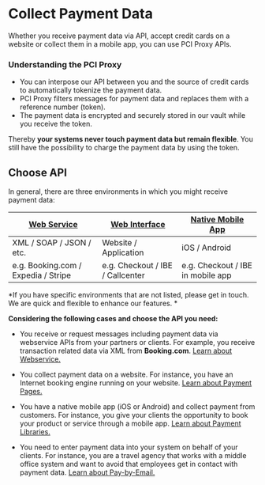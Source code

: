 # Collect Payment Data

Whether you receive payment data via API, accept credit cards on a website or collect them in a mobile app, you can use PCI Proxy APIs.

### Understanding the PCI Proxy

- You can interpose our API between you and the source of credit cards to automatically tokenize the payment data. 
- PCI Proxy filters messages for payment data and replaces them with a reference number (token).
- The payment data is encrypted and securely stored in our vault while you receive the token. 

Thereby **your systems never touch payment data but remain flexible**. You still have the possibility to charge the payment data by using the token.



## Choose API 

In general, there are three environments in which you might receive payment data:

| **[Web Service](webservice.html)** | **[Web Interface](website-application.html)** | **[Native Mobile App](mobile-app.html)** |
| -- | -- | -- |
| XML / SOAP / JSON / etc. | Website / Application | iOS / Android |
| e.g. Booking.com / Expedia / Stripe | e.g. Checkout / IBE / Callcenter | e.g. Checkout / IBE in mobile app |


*If you have specific environments that are not listed, please get in touch. We are quick and flexible to enhance our features. *


**Considering the following cases and choose the API you need:**

 - You receive or request messages including payment data via webservice APIs from your partners or clients. For example, you receive transaction related data via XML from **Booking.com**. [Learn about Webservice.](webservice.html)
 
 - You collect payment data on a website. For instance, you have an Internet booking engine running on your website. [Learn about Payment Pages.](website-application.html)
 
 - You have a native mobile app (iOS or Android) and collect payment from customers. For instance, you give your clients the opportunity to book your product or service through a mobile app. [Learn about Payment Libraries.](mobile-app.html)
 
 - You need to enter payment data into your system on behalf of your clients. For instance, you are a travel agency that works with a middle office system and want to avoid that employees get in contact with payment data. [Learn about Pay-by-Email.](paybyemail)